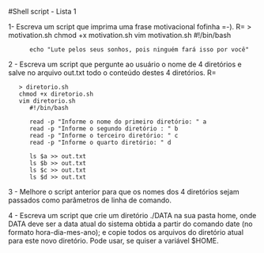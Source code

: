 #Shell script - Lista 1

1- Escreva um script que imprima uma frase motivacional fofinha =-).
  R= 
       > motivation.sh
       chmod +x motivation.sh
       vim motivation.sh
          #!/bin/bash
          
          echo "Lute pelos seus sonhos, pois ninguém fará isso por você"
          
2 - Escreva um script que pergunte ao usuário o nome de 4 diretórios e salve no arquivo out.txt todo o conteúdo destes 4 diretórios.
  R=
  
       > diretorio.sh
       chmod +x diretorio.sh
       vim diretorio.sh
          #!/bin/bash
          
          read -p "Informe o nome do primeiro diretório: " a
          read -p "Informe o segundo diretório : " b
          read -p "Informe o terceiro diretório: " c
          read -p "Informe o quarto diretório: " d
          
          ls $a >> out.txt
          ls $b >> out.txt
          ls $c >> out.txt
          ls $d >> out.txt
          
3 - Melhore o script anterior para que os nomes dos 4 diretórios sejam passados como parâmetros de linha de comando.
          
          

4 - Escreva um script que crie um diretório ./DATA na sua pasta home, onde DATA deve ser a data atual do sistema obtida a partir do comando date (no formato hora-dia-mes-ano); e copie todos os arquivos do diretório atual para este novo diretório. Pode usar, se quiser a variável $HOME.


